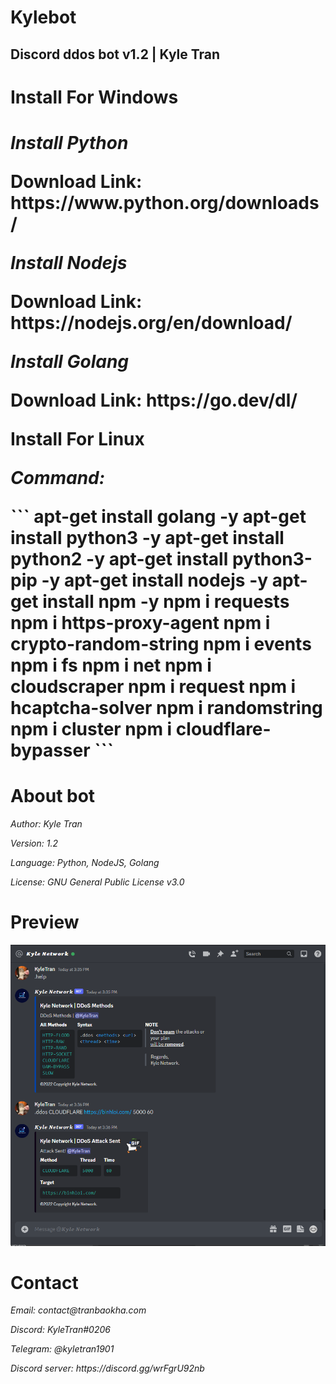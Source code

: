 <h1>Kylebot</h1>
<h2>Discord ddos bot v1.2 | Kyle Tran</h2>
<h1>Install For Windows<h1>
<p><i>Install Python</i></p>
<p>Download Link: https://www.python.org/downloads/</p>
<p><i>Install Nodejs</i></p>
<p>Download Link: https://nodejs.org/en/download/</p>
</p><i>Install Golang</i></p>
<p>Download Link: https://go.dev/dl/</p>
<p>Install For Linux<p>
<p><i>Command:</i></p>
```
apt-get install golang -y
apt-get install python3 -y
apt-get install python2 -y
apt-get install python3-pip -y
apt-get install nodejs -y
apt-get install npm -y
npm i requests
npm i https-proxy-agent
npm i crypto-random-string
npm i events
npm i fs
npm i net
npm i cloudscraper
npm i request
npm i hcaptcha-solver
npm i randomstring
npm i cluster
npm i cloudflare-bypasser
```
<h1>About bot</h1>
<p><i>Author: Kyle Tran</i></p>
<p><i>Version: 1.2</i></p>
<p><i>Language: Python, NodeJS, Golang</i></p>
<p><i>License: GNU General Public License v3.0</i></p>
<h1>Preview</h1>
<img src="preview.png" alt="">
<h1>Contact</h1>
<p><i>Email: contact@tranbaokha.com</i></p>
<p><i>Discord: KyleTran#0206</i></p>
<p><i>Telegram: @kyletran1901</i></p>
<p><i>Discord server: https://discord.gg/wrFgrU92nb</i></p>

